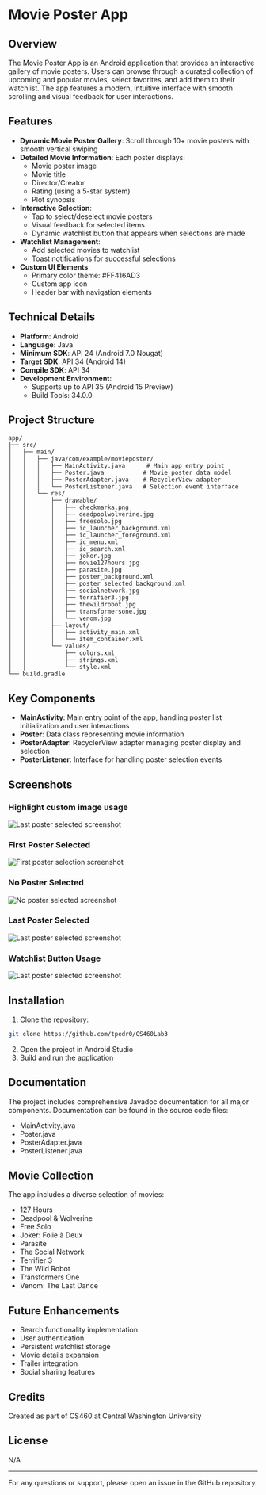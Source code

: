 # Movie Poster App

## Overview
The Movie Poster App is an Android application that provides an interactive gallery of movie posters. Users can browse through a curated collection of upcoming and popular movies, select favorites, and add them to their watchlist. The app features a modern, intuitive interface with smooth scrolling and visual feedback for user interactions.

## Features
- **Dynamic Movie Poster Gallery**: Scroll through 10+ movie posters with smooth vertical swiping
- **Detailed Movie Information**: Each poster displays:
  - Movie poster image
  - Movie title
  - Director/Creator
  - Rating (using a 5-star system)
  - Plot synopsis
- **Interactive Selection**: 
  - Tap to select/deselect movie posters
  - Visual feedback for selected items
  - Dynamic watchlist button that appears when selections are made
- **Watchlist Management**:
  - Add selected movies to watchlist
  - Toast notifications for successful selections
- **Custom UI Elements**:
  - Primary color theme: #FF416AD3
  - Custom app icon
  - Header bar with navigation elements

## Technical Details
- **Platform**: Android
- **Language**: Java
- **Minimum SDK**: API 24 (Android 7.0 Nougat)
- **Target SDK**: API 34 (Android 14)
- **Compile SDK**: API 34
- **Development Environment**: 
  - Supports up to API 35 (Android 15 Preview)
  - Build Tools: 34.0.0

## Project Structure
```
app/
├── src/
│   ├── main/
│   │   ├── java/com/example/movieposter/
│   │   │   ├── MainActivity.java      # Main app entry point
│   │   │   ├── Poster.java           # Movie poster data model
│   │   │   ├── PosterAdapter.java    # RecyclerView adapter
│   │   │   └── PosterListener.java   # Selection event interface
│   │   └── res/
│   │       ├── drawable/
│   │       │   ├── checkmarka.png
│   │       │   ├── deadpoolwolverine.jpg
│   │       │   ├── freesolo.jpg
│   │       │   ├── ic_launcher_background.xml
│   │       │   ├── ic_launcher_foreground.xml
│   │       │   ├── ic_menu.xml
│   │       │   ├── ic_search.xml
│   │       │   ├── joker.jpg
│   │       │   ├── movie127hours.jpg
│   │       │   ├── parasite.jpg
│   │       │   ├── poster_background.xml
│   │       │   ├── poster_selected_background.xml
│   │       │   ├── socialnetwork.jpg
│   │       │   ├── terrifier3.jpg
│   │       │   ├── thewildrobot.jpg
│   │       │   ├── transformersone.jpg
│   │       │   └── venom.jpg
│   │       ├── layout/
│   │       │   ├── activity_main.xml
│   │       │   └── item_container.xml
│   │       └── values/
│   │           ├── colors.xml
│   │           ├── strings.xml
│   │           └── style.xml
└── build.gradle
```

## Key Components
- **MainActivity**: Main entry point of the app, handling poster list initialization and user interactions
- **Poster**: Data class representing movie information
- **PosterAdapter**: RecyclerView adapter managing poster display and selection
- **PosterListener**: Interface for handling poster selection events

## Screenshots

### Highlight custom image usage
![Last poster selected screenshot](screenshots/screenshot1.png)

### First Poster Selected
![First poster selection screenshot](screenshots/screenshot2.png)

### No Poster Selected
![No poster selected screenshot](screenshots/screenshot3.png)

### Last Poster Selected
![Last poster selected screenshot](screenshots/screenshot4.png)

### Watchlist Button Usage
![Last poster selected screenshot](screenshots/screenshot5.png)


## Installation
1. Clone the repository:
```bash
git clone https://github.com/tpedr0/CS460Lab3
```
2. Open the project in Android Studio
3. Build and run the application


## Documentation
The project includes comprehensive Javadoc documentation for all major components. Documentation can be found in the source code files:
- MainActivity.java
- Poster.java
- PosterAdapter.java
- PosterListener.java

## Movie Collection
The app includes a diverse selection of movies:
- 127 Hours
- Deadpool & Wolverine
- Free Solo
- Joker: Folie à Deux
- Parasite
- The Social Network
- Terrifier 3
- The Wild Robot
- Transformers One
- Venom: The Last Dance

## Future Enhancements
- Search functionality implementation
- User authentication
- Persistent watchlist storage
- Movie details expansion
- Trailer integration
- Social sharing features

## Credits
Created as part of CS460 at Central Washington University

## License
N/A

---
For any questions or support, please open an issue in the GitHub repository.
